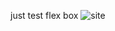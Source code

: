 just test flex box 
![site](https://github.com/tRy-HaRd-tgn/homework_5_skillbox-/assets/81766136/0b69a536-a3e3-441c-bcc9-2fc7046557e9)

